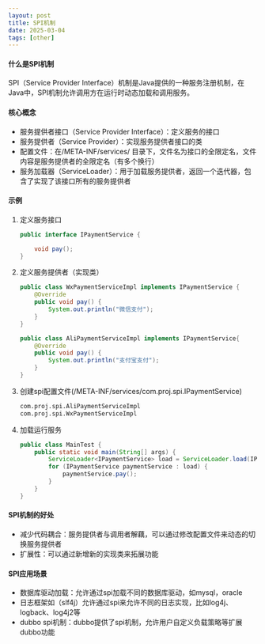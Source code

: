 ```yaml
---
layout: post
title: SPI机制
date: 2025-03-04
tags: [other]
---
```


#### 什么是SPI机制
SPI（Service Provider Interface）机制是Java提供的一种服务注册机制，在Java中，SPI机制允许调用方在运行时动态加载和调用服务。

#### 核心概念
- 服务提供者接口（Service Provider Interface）：定义服务的接口
- 服务提供者（Service Provider）：实现服务提供者接口的类
- 配置文件：在/META-INF/services/ 目录下，文件名为接口的全限定名，文件内容是服务提供者的全限定名（有多个换行）
- 服务加载器（ServiceLoader）：用于加载服务提供者，返回一个迭代器，包含了实现了该接口所有的服务提供者

#### 示例
1. 定义服务接口
    ```java
    public interface IPaymentService {
    
        void pay();
    }
    ```
2. 定义服务提供者（实现类）
    ```java
    public class WxPaymentServiceImpl implements IPaymentService {
        @Override
        public void pay() {
            System.out.println("微信支付");
        }
    }
    
    public class AliPaymentServiceImpl implements IPaymentService{
        @Override
        public void pay() {
            System.out.println("支付宝支付");
        }
    }
    ```
3. 创建spi配置文件(/META-INF/services/com.proj.spi.IPaymentService)
    ```html
    com.proj.spi.AliPaymentServiceImpl
    com.proj.spi.WxPaymentServiceImpl
    ```
4. 加载运行服务
    ```java
    public class MainTest {
        public static void main(String[] args) {
            ServiceLoader<IPaymentService> load = ServiceLoader.load(IPaymentService.class);
            for (IPaymentService paymentService : load) {
                paymentService.pay();
            }
        }
    }
    ```

#### SPI机制的好处
- 减少代码耦合：服务提供者与调用者解藕，可以通过修改配置文件来动态的切换服务提供者
- 扩展性：可以通过新增新的实现类来拓展功能

#### SPI应用场景
- 数据库驱动加载：允许通过spi加载不同的数据库驱动，如mysql，oracle
- 日志框架如（slf4j）允许通过spi来允许不同的日志实现，比如log4j、logback、log4j2等
- dubbo spi机制：dubbo提供了spi机制，允许用户自定义负载策略等扩展dubbo功能